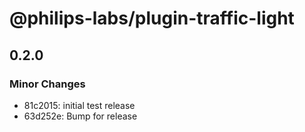 # @philips-labs/plugin-traffic-light

## 0.2.0

### Minor Changes

- 81c2015: initial test release
- 63d252e: Bump for release
